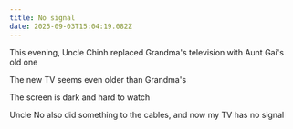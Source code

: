 ```yaml
---
title: No signal
date: 2025-09-03T15:04:19.082Z
---
```


This evening, Uncle Chinh replaced Grandma's television with Aunt Gai's old one

The new TV seems even older than Grandma's

The screen is dark and hard to watch

Uncle No also did something to the cables, and now my TV has no signal
